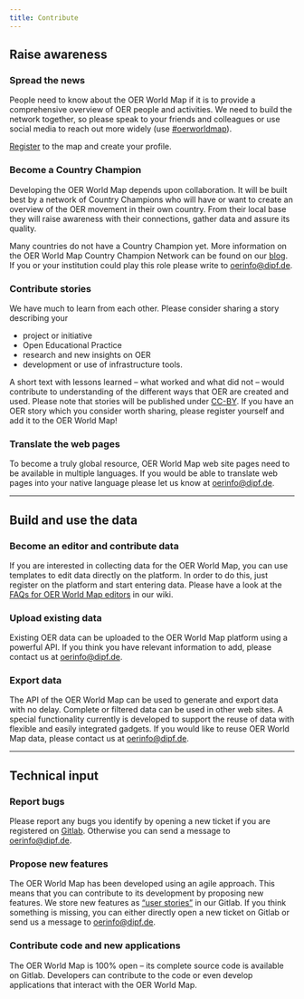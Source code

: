 ```yaml
---
title: Contribute
---
```


## Raise awareness
### Spread the news
People need to know about the OER World Map if it is to provide a comprehensive overview of OER people and activities.  We need to build the network together, so please speak to your friends and colleagues or use social media to reach out more widely (use [#oerworldmap](https://twitter.com/hashtag/oerworldmap)).

[Register](https://oerworldmap.org/user/register) to the map and create your profile.

### Become a Country Champion
Developing the OER World Map depends upon collaboration. It will be built best by a network of Country Champions who will have or want to create an overview of the OER movement in their own country.  From their local base they will raise awareness with their connections, gather data and assure its quality.

Many countries do not have a Country Champion yet. More information on the OER World Map Country Champion Network can be found on our [blog](https://oerworldmap.wordpress.com/2015/09/19/how-to-become-part-of-the-oer-world-map-country-champion-network/). If you or your institution could play this role please write to [oerinfo@dipf.de](mailto:oerinfo@dipf.de).

### Contribute stories
We have much to learn from each other. Please consider sharing a story describing your
- project or initiative
- Open Educational Practice
- research and new insights on OER
- development or use of infrastructure tools.

A short text with lessons learned – what worked and what did not – would contribute to understanding of the different ways that OER are created and used. Please note that stories will be published under [CC-BY](https://creativecommons.org/licenses/by/4.0/). If you have an OER story which you consider worth sharing, please register yourself and add it to the OER World Map!

### Translate the web pages
To become a truly global resource, OER World Map web site pages need to be available in multiple languages.  If you would be able to translate web pages into your native language please let us know at [oerinfo@dipf.de](mailto:oerinfo@dipf.de).

---

## Build and use the data
### Become an editor and contribute data
If you are interested in collecting data for the OER World Map, you can use templates to edit data directly on the platform. In order to do this, just register on the platform and start entering data. Please have a look at the [FAQs for OER World Map editors](https://github.com/hbz/oerworldmap/wiki/FAQs-for-OER-World-Map-editors) in our wiki.

### Upload existing data
Existing OER data can be uploaded to the OER World Map platform using a powerful API. If you think you have relevant information to add, please contact us at [oerinfo@dipf.de](mailto:oerinfo@dipf.de).

### Export data
The API of the OER World Map can be used to generate and export data with no delay.  Complete or filtered data can be used in other web sites. A special functionality currently is developed to support the reuse of data with flexible and easily integrated gadgets. If you would like to reuse OER World Map data, please contact us at [oerinfo@dipf.de](mailto:oerinfo@dipf.de).

---

## Technical input
### Report bugs
Please report any bugs you identify by opening a new ticket if you are registered on [Gitlab](https://gitlab.com/oer-world-map/oerworldmap/). Otherwise you can send a message to [oerinfo@dipf.de](mailto:oerinfo@dipf.de).

### Propose new features
The OER World Map has been developed using an agile approach. This means that you can contribute to its development by proposing new features. We store new features as [“user stories”](https://github.com/hbz/oerworldmap/labels/story) in our Gitlab. If you think something is missing, you can either directly open a new ticket on Gitlab or send us a message to [oerinfo@dipf.de](mailto:oerinfo@dipf.de).

### Contribute code and new applications
The OER World Map is 100% open – its complete source code is available on Gitlab.  Developers can contribute to the code or even develop applications that interact with the OER World Map.
